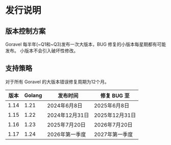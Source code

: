 # 发行说明

## 版本控制方案

Goravel 每半年(~Q1和~Q3)发布一次大版本，BUG 修复的小版本每星期都有可能发布。 小版本不会引入破坏性修改。

## 支持策略

对于所有 Goravel 的大版本错误修复周期为12个月。

| 版本                   | Golang               | 发布时间        | 修复 BUG 至    |
| -------------------- | -------------------- | ----------- | ----------- |
| 1.14 | 1.21 | 2024年6月8日   | 2025年6月8日   |
| 1.15 | 1.22 | 2024年12月31日 | 2025年12月31日 |
| 1.16 | 1.23 | 2025年7月20日  | 2026年7月20日  |
| 1.17 | 1.24 | 2026年第一季度   | 2027年第一季度   |
